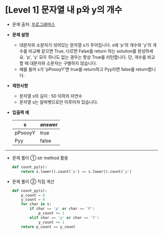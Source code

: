 # [Level 1] 문자열 내 p와 y의 개수

- 문제 출처: [프로그래머스](https://programmers.co.kr/learn/courses/30/lessons/12916)



- **문제 설명**
  - 대문자와 소문자가 섞여있는 문자열 s가 주어집니다. s에 'p'의 개수와 'y'의 개수를 비교해 같으면 True, 다르면 False를 return 하는 solution를 완성하세요. 'p', 'y' 모두 하나도 없는 경우는 항상 True를 리턴합니다. 단, 개수를 비교할 때 대문자와 소문자는 구별하지 않습니다.
  - 예를 들어 s가 'pPoooyY'면 true를 return하고 Pyy라면 false를 return합니다.



- **제한사항**
  - 문자열 s의 길이 : 50 이하의 자연수
  - 문자열 s는 알파벳으로만 이루어져 있습니다.



- **입출력 예**

  | **s**   | **answer** |
  | ------- | ---------- |
  | pPoooyY | true       |
  | Pyy     | false      |



----

- 문제 풀이 ① str method 활용

  ```python
  def count_py(s):
      return s.lower().count('p') == s.lower().count('y')
  ```

  

- 문제 풀이 ② 직접 계산

  ```python
  def count_py(s):
      p_count = 0
      y_count = 0
      for char in s:
          if char == 'p' or char == 'P':
              p_count += 1
          elif char == 'y' or char == 'Y':
              y_count += 1
      return p_count == y_count
  ```

  